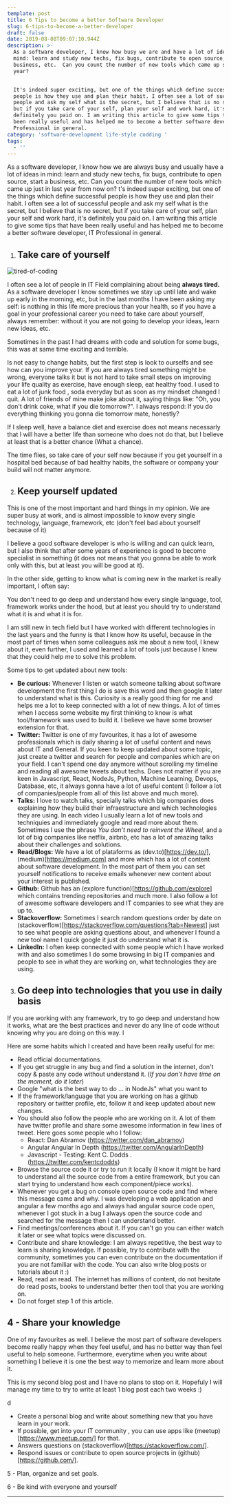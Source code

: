 ```yaml
---
template: post
title: 6 Tips to become a better Software Developer
slug: 6-tips-to-become-a-better-developer
draft: false
date: 2019-08-08T09:07:10.944Z
description: >-
  As a software developer, I know how busy we are and have a lot of ideas in
  mind: learn and study new techs, fix bugs, contribute to open source, start a
  business, etc.  Can you count the number of new tools which came up since last
  year? 


  It's indeed super exciting, but one of the things which define successful
  people is how they use and plan their habit. I often see a lot of successful
  people and ask my self what is the secret, but I believe that is no secret,
  but if you take care of your self, plan your self and work hard, it's
  definitely you paid on. I am writing this article to give some tips that have
  been really useful and has helped me to become a better software developer, IT
  Professional in general. 
category: 'software-development life-style codding '
tags:
  - ''
---
```

As a software developer, I know how we are always busy and usually have a lot of ideas in mind: learn and study new techs, fix bugs, contribute to open source, start a business, etc.  Can you count the number of new tools which came up just in last year from now on? t's indeed super exciting, but one of the things which define successful people is how they use and plan their habit. I often see a lot of successful people and ask my self what is the secret, but I believe that is no secret, but if you take care of your self, plan your self and work hard, it's definitely you paid on. I am writing this article to give some tips that have been really useful and has helped me to become a better software developer, IT Professional in general. 

1. ## Take care of yourself

![tired-of-coding](/media/shutterstock_57890992.jpg "tired-of-coding")

I often see a lot of people in IT Field complaining about being **always tired.**  As a software developer I know sometimes we stay up until late and wake up early in the morning, etc, but in the last months I have been asking my self: is nothing in this life more precious than your health, so if you have a goal in your professional career you need to take care about yourself, always remember: without it you are not going to develop your ideas, learn new ideas, etc. 

Sometimes in the past I had dreams with code and solution for some bugs, this was at same time exciting and terrible. 

Is not easy to change habits, but the first step is look to ourselfs and see how can you improve your. If you are always tired something might be wrong, everyone talks it but is not hard to take small steps on improving your life quality as exercise, have enough sleep, eat healthy food. I used to eat a lot of junk food , soda everyday but as soon as my mindset changed I quit. A lot of friends of mine make joke about it, saying things like: "Oh, you don't drink coke, what if you die tomorrow?". I always respond: If you do everything thinking you gonna die tomorrow mate, honestly? 

If I sleep well, have a balance diet and exercise does not means necessarly that I will have a better life than someone who does not do that, but I believe at least that is a better chance (What a chance).

The time flies, so take care of your self now because if you get yourself in a hospital bed because of bad healthy habits, the software or company your build will not matter anymore. 

2. ## Keep yourself updated

This is one of the most important and hard things in my opinion. We are super busy at work, and is almost impossible to know every single technology, language, framework, etc (don't feel bad about yourself because of it)

I believe a good software developer is who is willing and can quick learn, but I also think that after some years of experience is good to become specialist in something (it does not means that you gonna be able to work only with this, but at least you will be good at it). 

In the other side, getting to know what is coming new in the market is really important, I often say: 

You don't need to go deep and understand how every single language, tool, framework works under the hood, but at least you should try to understand what it is and what it is for.

I am still new in tech field but I have worked with different technologies in the last years and the funny is that I know how its useful, because in the most part of times when some colleagues ask me about a new tool, I knew about it, even further, I used and learned a lot of tools just because I knew that they could help me to solve this problem.

Some tips to get updated about new tools:

* **Be curious:** Whenever I listen or watch someone talking about software development the first thing I do is save this word and then google it later to understand what is this. Curiosity is a really good thing for me and helps me a lot to keep connected with a lot of new things. A lot of times when I access some website my first thinking to know is what tool/framework was used to build it. I believe we have some browser extension for that.
* **Twitter:** Twitter is one of my favourites, it has a lot of awesome professionals which is daily sharing a lot of useful content and news about IT and General. If you keen to keep updated about some topic, just create a twitter and search for people and companies which are on your field. I can't spend one day anymore without scrolling my timeline and reading all awesome tweets about techs. Does not matter if you are keen in Javascript, React, NodeJs,  Python, Machine Learning, Devops, Database, etc, it always gonna have a lot of useful content (I follow a lot of companies/people from all of this list above and much more). 
* **Talks:** I love to watch talks, specially talks which big companies does explaining how they build their infraestructure and which technologies they are using. In each video I usually learn a lot of new tools and techniquies and immediately google and read more about them. Sometimes I use the phrase _You don't need to reinvent the Wheel,_ and a lot of big companies like netflix, airbnb, etc has a lot of amazing talks about their challenges and solutions.
* **Read/Blogs:** We have a lot of plataforms as (dev.to)\[https://dev.to/], (medium)\[https://medium.com] and more which has a lot of content about software development. In the most part of them you can set yourself notifications to receive emails whenever new content about your interest is published.
* **Github:** Github has an (explore function)\[https://github.com/explore] which contains trending repositories and much more. I also follow a lot of awesome software developers and IT companies to see what they are up to.
* **Stackoverflow:** Sometimes I search random questions order by date on (stackoverflow)\[https://stackoverflow.com/questions?tab=Newest] just to see what people are asking questions about, and whenever I found a new tool name I quick google it just do understand what it is.
* **LinkedIn:** I often keep connected with some people which I have worked with and also sometimes I do some browsing in big IT companies and people to see in what they are working on, what technologies they are using. 

3. ## Go deep into technologies that you use in daily basis

If you are working with any framework, try to go deep and understand how it works, what are the best practices and never do any line of code without knowing why you are doing on this way. I

Here are some habits which I created and have been really useful for me:

* Read official documentations. 
* If you get struggle in any bug and find a solution in the internet, don't copy & paste any code without understand it. (_If you don't have time on the moment, do it later_)
* Google "what is the best way to do ... in NodeJs" what you want to
* If the framework/language that you are working on has a github repository or twitter profile, etc, follow it and keep updated about new changes. 
* You should also follow the people who are working on it. A lot of them have twitter profile and share some awesome information in few lines of tweet. Here goes some people who I follow: 
  * React: Dan Abramov (https://twitter.com/dan_abramov)
  * Angular Angular In Depth (https://twitter.com/AngularInDepth)
  * Javascript - Testing: Kent C. Dodds . (https://twitter.com/kentcdodds)
* Browse the source code it or try to run it locally (I know it might be hard to understand all the source code from a entire framework, but you can start trying to understand how each component/piece works).
* Whenever you get a bug on console open source code and find where this message came and why. I was developing a web application and angular a few months ago and always had angular source code open, whenever I got stuck in a bug I always open the source code and searched for the message then I can understand better.
* Find meetings/conferences about it. If you can't go you can either watch it later or see what topics were discussed on.
* Contribute and share knowledge: I am always repetitive, the best way to learn is sharing knowledge. If possible, try to contribute with the community, sometimes you can even contribute on the documentation if you are not familiar with the code. You can also write blog posts or tutorials about it :)
* Read, read an read. The internet has millions of content, do not hesitate do read posts, books to understand better then tool that you are working on.
* Do not forget step 1 of this article.

## 4 - Share your knowledge

One of my favourites as well. I believe the most part of software developers become really happy when they feel useful, and has no better way than feel useful to help someone. Furthermore, everytime when you write about something I believe it is one the best way to memorize and learn more about it. 

This is my second blog post and I have no plans to stop on it. Hopefuly I will manage my time to try to write at least 1 blog post each two weeks :)

d

* Create a personal blog and write about something new that you have learn in your work. 
* If possible, get into your IT community , you can use apps like (meetup)\[https://www.meetup.com/] for that.
* Answers questions on (stackoverflow)\[https://stackoverflow.com/].
* Respond issues or contribute to open source projects in (github)\[https://github.com/]. 

5 - Plan, organize and set goals. 

6 - Be kind with everyone and yourself

- - -
